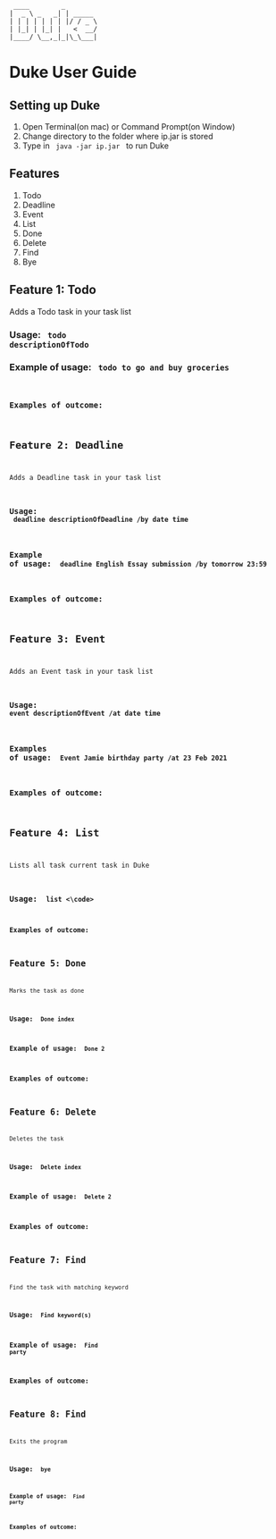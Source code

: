    ```
    ____        _        
   |  _ \ _   _| | _____ 
   | | | | | | | |/ / _ \
   | |_| | |_| |   <  __/
   |____/ \__,_|_|\_\___|
   ```
# Duke User Guide


## Setting up Duke
1. Open Terminal(on mac) or Command Prompt(on Window)
2. Change directory to the folder where ip.jar is stored
3. Type in <code> java -jar ip.jar </code> to run Duke

## Features

1. Todo
2. Deadline
3. Event
4. List
5. Done
6. Delete
7. Find
8. Bye

## Feature 1: Todo
Adds a Todo task in your task list
### Usage: <code> todo descriptionOfTodo </code>
### Example of usage: <code> todo to go and buy groceries
### Examples of outcome:


## Feature 2: Deadline
Adds a Deadline task in your task list
### Usage: <code> deadline descriptionOfDeadline /by date time</code>
### Example of usage: <code> deadline English Essay submission /by tomorrow 23:59 </code>
### Examples of outcome:


## Feature 3: Event
Adds an Event task in your task list
### Usage: <code> event descriptionOfEvent /at date time </code>
### Examples of usage: <code> Event Jamie birthday party /at 23 Feb 2021 </code>
### Examples of outcome:



##  Feature 4: List
Lists all task current task in Duke
### Usage: <code> list <\code>
### Examples of outcome:




## Feature 5: Done 
Marks the task as done
### Usage: <code> Done index </code>
### Example of usage: <code> Done 2 </code>
### Examples of outcome:


## Feature 6: Delete
Deletes the task
### Usage: <code> Delete index </code>
### Example of usage: <code> Delete 2 </code>
### Examples of outcome:

## Feature 7: Find
Find the task with matching keyword
### Usage: <code> Find keyword(s) </code>
### Example of usage: <code> Find party </code>
### Examples of outcome:

## Feature 8: Find
Exits the program
### Usage: <code> bye </bye>
### Example of usage: <code> Find party </code>
### Examples of outcome:












